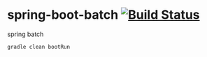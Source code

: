 # spring-boot-batch [![Build Status](https://travis-ci.org/daggerok/spring-boot-batch.svg?branch=master)](https://travis-ci.org/daggerok/spring-boot-batch)

spring batch 

```sh
gradle clean bootRun
```
